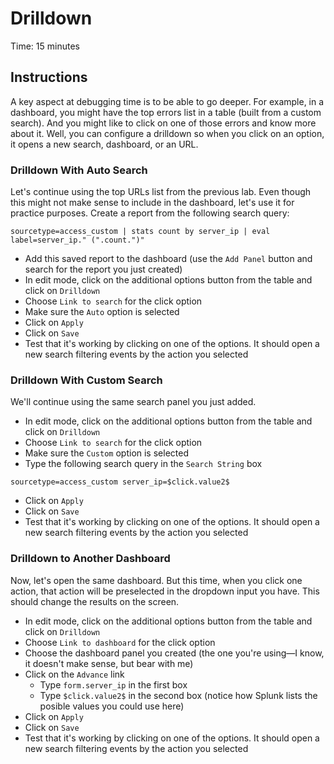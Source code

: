# Drilldown
Time: 15 minutes

## Instructions
A key aspect at debugging time is to be able to go deeper. For example, in a dashboard, you might have the top errors list in a table (built from a custom search). And you might like to click on one of those errors and know more about it. Well, you can configure a drilldown so when you click on an option, it opens a new search, dashboard, or an URL.

### Drilldown With Auto Search
Let's continue using the top URLs list from the previous lab. Even though this might not make sense to include in the dashboard, let's use it for practice purposes. Create a report from the following search query:

```
sourcetype=access_custom | stats count by server_ip | eval label=server_ip." (".count.")"
```

- Add this saved report to the dashboard (use the `Add Panel` button and search for the report you just created)
- In edit mode, click on the additional options button from the table and click on `Drilldown`
- Choose `Link to search` for the click option
- Make sure the `Auto` option is selected
- Click on `Apply`
- Click on `Save`
- Test that it's working by clicking on one of the options. It should open a new search filtering events by the action you selected

### Drilldown With Custom Search
We'll continue using the same search panel you just added.

- In edit mode, click on the additional options button from the table and click on `Drilldown`
- Choose `Link to search` for the click option
- Make sure the `Custom` option is selected
- Type the following search query in the `Search String` box

```
sourcetype=access_custom server_ip=$click.value2$
```

- Click on `Apply`
- Click on `Save`
- Test that it's working by clicking on one of the options. It should open a new search filtering events by the action you selected

### Drilldown to Another Dashboard
Now, let's open the same dashboard. But this time, when you click one action, that action will be preselected in the dropdown input you have. This should change the results on the screen.

- In edit mode, click on the additional options button from the table and click on `Drilldown`
- Choose `Link to dashboard` for the click option
- Choose the dashboard panel you created (the one you're using&mdash;I know, it doesn't make sense, but bear with me)
- Click on the `Advance` link
    - Type `form.server_ip` in the first box
    - Type `$click.value2$` in the second box (notice how Splunk lists the posible values you could use here)
- Click on `Apply`
- Click on `Save`
- Test that it's working by clicking on one of the options. It should open a new search filtering events by the action you selected
